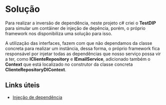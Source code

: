 # Solução

Para realizar a inversão de dependência, neste projeto c# criei o **TestDIP** para simular um contâiner de injeção de depência, porém, o próprio framework nos disponibiliza uma solução para isso.

A utilização das interfaces, fazem com que não dependamos da classe concreta para realizar um instância, dessa forma, o próprio framework fica responsável por injetar todas as dependências que nosso
serviço possa vir a ter, como **IClienteRepository** e **IEmailService**, adicionado também o **Context** que está localizado no construtor da classe concreta **ClienteRepositoryDIContext**.

## Links úteis

 - [Injeção de dependência](https://www.macoratti.net/19/04/c_dioc1.htm)